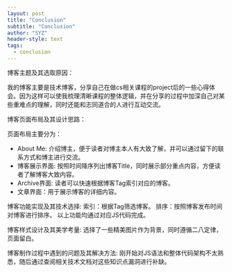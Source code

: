 ```yaml
---
layout: post
title: "Conclusion"
subtitle: "Conclusion"
author: "SYZ"
header-style: text
tags:
  - conclusion
---
```


> 

博客主题及其选取原因：

我的博客主要是技术博客，分享自己在做cs相关课程的project后的一些心得体会。因为这样可以使我梳理清晰课程的整体逻辑，并在分享的过程中加深自己对某些重难点的理解，同时还能和志同道合的人进行互动交流。

博客页面布局及其设计思路：

页面布局主要分为：
- About Me: 介绍博主，便于读者对博主本人有大致了解，并可以通过留下的联系方式和博主进行交流。
- 博客展示界面: 按照时间降序列出博客Title，同时展示部分重点内容，方便读者了解博客大致内容。
- Archive界面: 读者可以快速根据博客Tag索引对应的博客。
- 文章界面：用于展示博客的详细内容。

博客功能实现及其技术选择:
索引：根据Tag筛选博客。
排序：按照博客发布时间对博客进行排序。
以上功能均通过对应JS代码完成。

博客样式设计及其美学考量:
选择了一些精美图片作为背景，同时遵循二八定律，页面留白。

博客制作过程中遇到的问题及其解决方法:
刚开始对JS语法和整体代码架构不太熟悉，随后通过查阅相关技术文档对这些知识点漏洞进行补缺。
